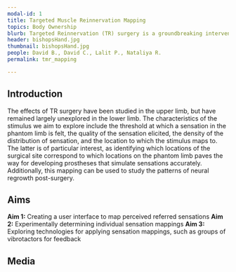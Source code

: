 ```yaml
---
modal-id: 1
title: Targeted Muscle Reinnervation Mapping
topics: Body Ownership
blurb: Targeted Reinnervation (TR) surgery is a groundbreaking intervention for amputees, enabling them to feel authentic sensations on their missing limb. Despite incredible innovation in creating prosthetic systems that take advantage of TR's sensory phenomena, there has been limited study in characterizing the nature of the sensations, and how they develop over time. We aim to explicitly outline the exact qualities of the stimulus at the surgery site that elicits particular sensations in the phantom limb, like pressure, itching, or scratching. This characterization will inform the design of future prostheses to more richly simulate the myriad feelings of the world with which we interact.
header: bishopsHand.jpg
thumbnail: bishopsHand.jpg
people: David B., David C., Lalit P., Nataliya R. 
permalink: tmr_mapping

---
```

## Introduction
The effects of TR surgery have been studied in the upper limb, but have remained largely unexplored in the lower limb. The characteristics of the stimulus we aim to explore include the threshold at which a sensation in the phantom limb is felt, the quality of the sensation elicited, the density of the distribution of sensation, and the location to which the stimulus maps to. The latter is of particular interest, as identifying which locations of the surgical site correspond to which locations on the phantom limb paves the way for developing prostheses that simulate sensations accurately. Additionally, this mapping can be used to study the patterns of neural regrowth post-surgery.

## Aims
**Aim 1:** Creating a user interface to map perceived referred sensations 
**Aim 2:** Experimentally determining individual sensation mappings
**Aim 3:** Exploring technologies for applying sensation mappings, such as groups of vibrotactors for feedback

## Media
